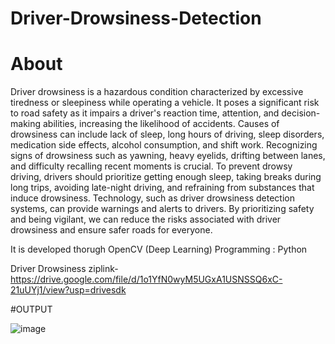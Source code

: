 # Driver-Drowsiness-Detection
#  About
 
 Driver drowsiness is a hazardous condition characterized by excessive tiredness or sleepiness while operating a vehicle. It poses a significant risk to road safety as it impairs a driver's reaction time, attention, and decision-making abilities, increasing the likelihood of accidents. Causes of drowsiness can include lack of sleep, long hours of driving, sleep disorders, medication side effects, alcohol consumption, and shift work. Recognizing signs of drowsiness such as yawning, heavy eyelids, drifting between lanes, and difficulty recalling recent moments is crucial. To prevent drowsy driving, drivers should prioritize getting enough sleep, taking breaks during long trips, avoiding late-night driving, and refraining from substances that induce drowsiness. Technology, such as driver drowsiness detection systems, can provide warnings and alerts to drivers. By prioritizing safety and being vigilant, we can reduce the risks associated with driver drowsiness and ensure safer roads for everyone.
 
 It is developed thorugh OpenCV (Deep Learning) Programming : Python


Driver Drowsiness ziplink-https://drive.google.com/file/d/1o1YfN0wyM5UGxA1USNSSQ6xC-21uUYj1/view?usp=drivesdk

#OUTPUT


![image](https://github.com/anupam601/Driver-Drowsiness-Detection/assets/82937417/7630cafd-c19c-44e3-a197-bedfec233fdc)
